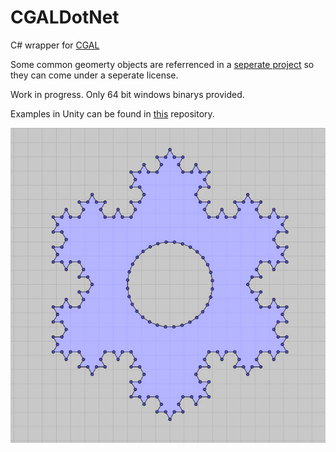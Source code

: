 # CGALDotNet
C# wrapper for [CGAL](https://www.cgal.org/)

Some common geomerty objects are referrenced in a [seperate project](https://github.com/Scrawk/CGALDotNetGeometry) so they can come under a seperate license.

Work in progress. Only 64 bit windows binarys provided.

Examples in Unity can be found in [this](https://github.com/Scrawk/CGALDotNetUnity) repository.


![KockStar](./Media/KockStar.jpg)
